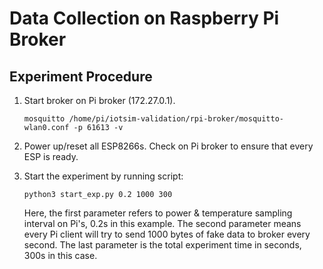 # Data Collection on Raspberry Pi Broker

## Experiment Procedure

1. Start broker on Pi broker (172.27.0.1).

   ```shell
   mosquitto /home/pi/iotsim-validation/rpi-broker/mosquitto-wlan0.conf -p 61613 -v
   ```

2. Power up/reset all ESP8266s. Check on Pi broker to ensure that every ESP is ready.

3. Start the experiment by running script:

   ```shell
   python3 start_exp.py 0.2 1000 300
   ```

   Here, the first parameter refers to power & temperature sampling interval on Pi's, 0.2s in this example.  The second parameter means every Pi client will try to send 1000 bytes of fake data to broker every second. The last parameter is the total experiment time in seconds, 300s in this case.